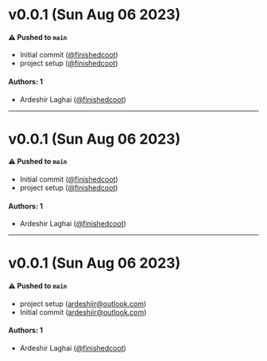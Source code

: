 # v0.0.1 (Sun Aug 06 2023)

#### ⚠️ Pushed to `main`

- Initial commit ([@finishedcoot](https://github.com/finishedcoot))
- project setup ([@finishedcoot](https://github.com/finishedcoot))

#### Authors: 1

- Ardeshir Laghai ([@finishedcoot](https://github.com/finishedcoot))

---

# v0.0.1 (Sun Aug 06 2023)

#### ⚠️ Pushed to `main`

- Initial commit ([@finishedcoot](https://github.com/finishedcoot))
- project setup ([@finishedcoot](https://github.com/finishedcoot))

#### Authors: 1

- Ardeshir Laghai ([@finishedcoot](https://github.com/finishedcoot))

---

# v0.0.1 (Sun Aug 06 2023)

#### ⚠️ Pushed to `main`

- project setup (ardeshiir@outlook.com)
- Initial commit (ardeshiir@outlook.com)

#### Authors: 1

- Ardeshir Laghai ([@finishedcoot](https://github.com/finishedcoot))
